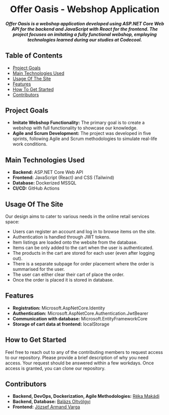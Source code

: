 <h1 align="center">Offer Oasis - Webshop Application</h1>

<h5 align="center">Offer Oasis is a webshop application developed using ASP.NET Core Web API for the backend and JavaScript with React for the frontend. The project focuses on imitating a fully functional webshop, employing technologies learned during our studies at Codecool.
</h5>

## Table of Contents

- [Project Goals](#project-goals)
- [Main Technologies Used](#main-technologies-used)
- [Usage Of The Site](#usage-of-the-site)
- [Features](#features)
- [How To Get Started](#how-to-get-started)
- [Contributors](#contributors)

## Project Goals

- **Imitate Webshop Functionality:** The primary goal is to create a webshop with full functionality to showcase our knowledge.
- **Agile and Scrum Development:** The project was developed in five sprints, following Agile and Scrum methodologies to simulate real-life work conditions.

## Main Technologies Used

- **Backend:** ASP.NET Core Web API
- **Frontend:** JavaScript (React) and CSS (Tailwind)
- **Database:** Dockerized MSSQL
- **CI/CD:** GitHub Actions

## Usage Of The Site

Our design aims to cater to various needs in the online retail services space:

- Users can register an account and log in to browse items on the site.
- Authentication is handled through JWT tokens.
- Item listings are loaded onto the website from the database.
- Items can be only added to the cart when the user is authenticated.
- The products in the cart are stored for each user (even after logging out).
- There is a separate subpage for order placement where the order is summarised for the user.
- The user can either clear their cart of place the order.
- Once the order is placed it is stored in database.

## Features

- **Registration:** Microsoft.AspNetCore.Identity
- **Authentication:** Microsoft.AspNetCore.Authentication.JwtBearer
- **Communication with database:** Microsoft.EntityFrameworkCore
- **Storage of cart data at frontend:** localStorage

## How to Get Started

Feel free to reach out to any of the contributing members to request access to our repository. Please provide a brief description of why you need access. Your request should be answered within a few workdays. Once access is granted, you can clone our repository.

## Contributors

- **Backend, DevOps, Dockerization, Agile Methodologies:** [Réka Makádi](https://github.com/rekamakadi)
- **Backend, Database:** [Balázs Oltvölgyi](https://github.com/balazs-oltvolgyi)
- **Frontend:** [József Armand Varga](https://github.com/Mondi18)
